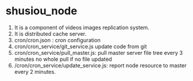 # shusiou_node

1. It is a component of videos images replication system.
2. It is distributed cache server. 
3. cron/cron.json : cron configuration
4. cron/cron_service/git_service.js update code from git 
5. cron/cron_service/pull_master.js: pull master server file tree every 3 minutes 
   no whole pull if no file updated
6. /cron/cron_service/update_service.js: report node resource to master every 2 minutes.

